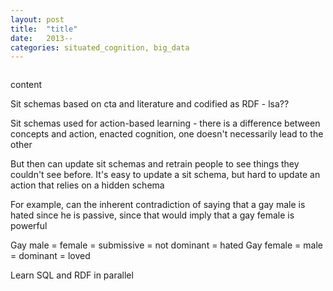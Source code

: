 ```yaml
---
layout: post
title:  "title"
date:   2013--
categories: situated_cognition, big_data
---
```


![]()

content

Sit schemas based on cta and literature and codified as RDF - lsa??

Sit schemas used for action-based learning - there is a difference between concepts and action, enacted cognition, one doesn't necessarily lead to the other

But then can update sit schemas and retrain people to see things they couldn't see before. It's easy to update a sit schema, but hard to update an action that relies on a hidden schema

For example, can the inherent contradiction of saying that a gay male is hated since he is passive, since that would imply that a gay female is powerful

Gay male = female = submissive = not dominant = hated 
Gay female = male = dominant = loved

Learn SQL and RDF in parallel